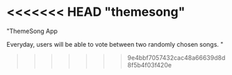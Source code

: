 <<<<<<< HEAD
"themesong" 
=======
"ThemeSong App

Everyday, users will be able to vote between two randomly chosen songs. " 
>>>>>>> 9e4bbf7057432cac48a66639d8d8f5b4f03f420e
